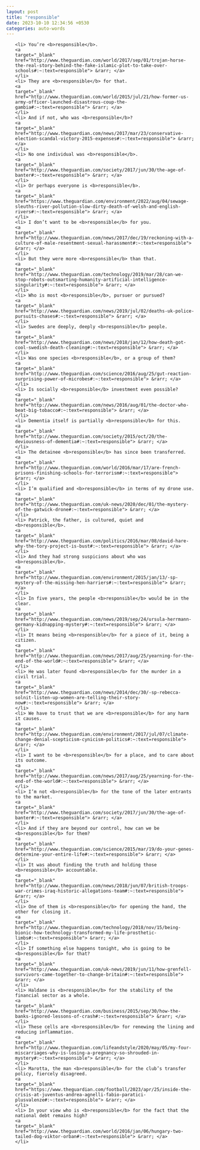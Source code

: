 ```yaml
---
layout: post
title: "responsible"
date: 2023-10-10 12:34:56 +0530
categories: auto-words
---
```

<ol>

    <li> You’re <b>responsible</b>.
    <a 
    target="_blank" 
    href="http://www.theguardian.com/world/2017/sep/01/trojan-horse-the-real-story-behind-the-fake-islamic-plot-to-take-over-schools#:~:text=responsible"> &rarr; </a>
    </li>
    <li> They are <b>responsible</b> for that.
    <a 
    target="_blank" 
    href="http://www.theguardian.com/world/2015/jul/21/how-former-us-army-officer-launched-disastrous-coup-the-gambia#:~:text=responsible"> &rarr; </a>
    </li>
    <li> And if not, who was <b>responsible</b>?
    <a 
    target="_blank" 
    href="http://www.theguardian.com/news/2017/mar/23/conservative-election-scandal-victory-2015-expenses#:~:text=responsible"> &rarr; </a>
    </li>
    <li> No one individual was <b>responsible</b>.
    <a 
    target="_blank" 
    href="http://www.theguardian.com/society/2017/jun/30/the-age-of-banter#:~:text=responsible"> &rarr; </a>
    </li>
    <li> Or perhaps everyone is <b>responsible</b>.
    <a 
    target="_blank" 
    href="https://www.theguardian.com/environment/2022/aug/04/sewage-sleuths-river-pollution-slow-dirty-death-of-welsh-and-english-rivers#:~:text=responsible"> &rarr; </a>
    </li>
    <li> I don’t want to be <b>responsible</b> for you.
    <a 
    target="_blank" 
    href="http://www.theguardian.com/news/2017/dec/19/reckoning-with-a-culture-of-male-resentment-sexual-harassment#:~:text=responsible"> &rarr; </a>
    </li>
    <li> But they were more <b>responsible</b> than that.
    <a 
    target="_blank" 
    href="http://www.theguardian.com/technology/2019/mar/28/can-we-stop-robots-outsmarting-humanity-artificial-intelligence-singularity#:~:text=responsible"> &rarr; </a>
    </li>
    <li> Who is most <b>responsible</b>, pursuer or pursued?
    <a 
    target="_blank" 
    href="http://www.theguardian.com/news/2019/jul/02/deaths-uk-police-pursuits-chases#:~:text=responsible"> &rarr; </a>
    </li>
    <li> Swedes are deeply, deeply <b>responsible</b> people.
    <a 
    target="_blank" 
    href="http://www.theguardian.com/news/2018/jan/12/how-death-got-cool-swedish-death-cleaning#:~:text=responsible"> &rarr; </a>
    </li>
    <li> Was one species <b>responsible</b>, or a group of them?
    <a 
    target="_blank" 
    href="http://www.theguardian.com/science/2016/aug/25/gut-reaction-surprising-power-of-microbes#:~:text=responsible"> &rarr; </a>
    </li>
    <li> Is socially <b>responsible</b> investment even possible?
    <a 
    target="_blank" 
    href="http://www.theguardian.com/news/2016/aug/01/the-doctor-who-beat-big-tobacco#:~:text=responsible"> &rarr; </a>
    </li>
    <li> Dementia itself is partially <b>responsible</b> for this.
    <a 
    target="_blank" 
    href="http://www.theguardian.com/society/2015/oct/20/the-deviousness-of-dementia#:~:text=responsible"> &rarr; </a>
    </li>
    <li> The detainee <b>responsible</b> has since been transferred.
    <a 
    target="_blank" 
    href="http://www.theguardian.com/world/2016/mar/17/are-french-prisons-finishing-schools-for-terrorism#:~:text=responsible"> &rarr; </a>
    </li>
    <li> I’m qualified and <b>responsible</b> in terms of my drone use.
    <a 
    target="_blank" 
    href="http://www.theguardian.com/uk-news/2020/dec/01/the-mystery-of-the-gatwick-drone#:~:text=responsible"> &rarr; </a>
    </li>
    <li> Patrick, the father, is cultured, quiet and <b>responsible</b>.
    <a 
    target="_blank" 
    href="http://www.theguardian.com/politics/2016/mar/08/david-hare-why-the-tory-project-is-bust#:~:text=responsible"> &rarr; </a>
    </li>
    <li> And they had strong suspicions about who was <b>responsible</b>.
    <a 
    target="_blank" 
    href="http://www.theguardian.com/environment/2015/jan/13/-sp-mystery-of-the-missing-hen-harriers#:~:text=responsible"> &rarr; </a>
    </li>
    <li> In five years, the people <b>responsible</b> would be in the clear.
    <a 
    target="_blank" 
    href="http://www.theguardian.com/news/2019/sep/24/ursula-herrmann-germany-kidnapping-mystery#:~:text=responsible"> &rarr; </a>
    </li>
    <li> It means being <b>responsible</b> for a piece of it, being a citizen.
    <a 
    target="_blank" 
    href="http://www.theguardian.com/news/2017/aug/25/yearning-for-the-end-of-the-world#:~:text=responsible"> &rarr; </a>
    </li>
    <li> He was later found <b>responsible</b> for the murder in a civil trial.
    <a 
    target="_blank" 
    href="http://www.theguardian.com/news/2014/dec/30/-sp-rebecca-solnit-listen-up-women-are-telling-their-story-now#:~:text=responsible"> &rarr; </a>
    </li>
    <li> We have to trust that we are <b>responsible</b> for any harm it causes.
    <a 
    target="_blank" 
    href="http://www.theguardian.com/environment/2017/jul/07/climate-change-denial-scepticism-cynicism-politics#:~:text=responsible"> &rarr; </a>
    </li>
    <li> I want to be <b>responsible</b> for a place, and to care about its outcome.
    <a 
    target="_blank" 
    href="http://www.theguardian.com/news/2017/aug/25/yearning-for-the-end-of-the-world#:~:text=responsible"> &rarr; </a>
    </li>
    <li> I’m not <b>responsible</b> for the tone of the later entrants to the market.
    <a 
    target="_blank" 
    href="http://www.theguardian.com/society/2017/jun/30/the-age-of-banter#:~:text=responsible"> &rarr; </a>
    </li>
    <li> And if they are beyond our control, how can we be <b>responsible</b> for them?
    <a 
    target="_blank" 
    href="http://www.theguardian.com/science/2015/mar/19/do-your-genes-determine-your-entire-life#:~:text=responsible"> &rarr; </a>
    </li>
    <li> It was about finding the truth and holding those <b>responsible</b> accountable.
    <a 
    target="_blank" 
    href="http://www.theguardian.com/news/2018/jun/07/british-troops-war-crimes-iraq-historic-allegations-team#:~:text=responsible"> &rarr; </a>
    </li>
    <li> One of them is <b>responsible</b> for opening the hand, the other for closing it.
    <a 
    target="_blank" 
    href="http://www.theguardian.com/technology/2018/nov/15/being-bionic-how-technology-transformed-my-life-prosthetic-limbs#:~:text=responsible"> &rarr; </a>
    </li>
    <li> If something else happens tonight, who is going to be <b>responsible</b> for that?
    <a 
    target="_blank" 
    href="http://www.theguardian.com/uk-news/2019/jun/11/how-grenfell-survivors-came-together-to-change-britain#:~:text=responsible"> &rarr; </a>
    </li>
    <li> Haldane is <b>responsible</b> for the stability of the financial sector as a whole.
    <a 
    target="_blank" 
    href="http://www.theguardian.com/business/2015/sep/30/how-the-banks-ignored-lessons-of-crash#:~:text=responsible"> &rarr; </a>
    </li>
    <li> These cells are <b>responsible</b> for renewing the lining and reducing inflammation.
    <a 
    target="_blank" 
    href="http://www.theguardian.com/lifeandstyle/2020/may/05/my-four-miscarriages-why-is-losing-a-pregnancy-so-shrouded-in-mystery#:~:text=responsible"> &rarr; </a>
    </li>
    <li> Marotta, the man <b>responsible</b> for the club’s transfer policy, fiercely disagreed.
    <a 
    target="_blank" 
    href="https://www.theguardian.com/football/2023/apr/25/inside-the-crisis-at-juventus-andrea-agnelli-fabio-paratici-plusvalenze#:~:text=responsible"> &rarr; </a>
    </li>
    <li> In your view who is <b>responsible</b> for the fact that the national debt remains high?
    <a 
    target="_blank" 
    href="http://www.theguardian.com/world/2016/jan/06/hungary-two-tailed-dog-viktor-orban#:~:text=responsible"> &rarr; </a>
    </li>